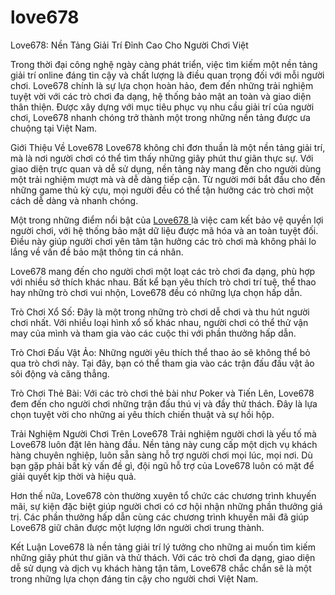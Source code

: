# love678
Love678: Nền Tảng Giải Trí Đỉnh Cao Cho Người Chơi Việt

Trong thời đại công nghệ ngày càng phát triển, việc tìm kiếm một nền tảng giải trí online đáng tin cậy và chất lượng là điều quan trọng đối với mỗi người chơi. Love678 chính là sự lựa chọn hoàn hảo, đem đến những trải nghiệm tuyệt vời với các trò chơi đa dạng, hệ thống bảo mật an toàn và giao diện thân thiện. Được xây dựng với mục tiêu phục vụ nhu cầu giải trí của người chơi, Love678 nhanh chóng trở thành một trong những nền tảng được ưa chuộng tại Việt Nam.

Giới Thiệu Về Love678
Love678 không chỉ đơn thuần là một nền tảng giải trí, mà là nơi người chơi có thể tìm thấy những giây phút thư giãn thực sự. Với giao diện trực quan và dễ sử dụng, nền tảng này mang đến cho người dùng một trải nghiệm mượt mà và dễ dàng tiếp cận. Từ người mới bắt đầu cho đến những game thủ kỳ cựu, mọi người đều có thể tận hưởng các trò chơi một cách dễ dàng và nhanh chóng.

Một trong những điểm nổi bật của <a href=https://love678.top> Love678 </a>  là việc cam kết bảo vệ quyền lợi người chơi, với hệ thống bảo mật dữ liệu được mã hóa và an toàn tuyệt đối. Điều này giúp người chơi yên tâm tận hưởng các trò chơi mà không phải lo lắng về vấn đề bảo mật thông tin cá nhân.

Love678 mang đến cho người chơi một loạt các trò chơi đa dạng, phù hợp với nhiều sở thích khác nhau. Bất kể bạn yêu thích trò chơi trí tuệ, thể thao hay những trò chơi vui nhộn, Love678 đều có những lựa chọn hấp dẫn.

Trò Chơi Xổ Số: Đây là một trong những trò chơi dễ chơi và thu hút người chơi nhất. Với nhiều loại hình xổ số khác nhau, người chơi có thể thử vận may của mình và tham gia vào các cuộc thi với phần thưởng hấp dẫn.

Trò Chơi Đấu Vật Ảo: Những người yêu thích thể thao ảo sẽ không thể bỏ qua trò chơi này. Tại đây, bạn có thể tham gia vào các trận đấu đấu vật ảo sôi động và căng thẳng.

Trò Chơi Thẻ Bài: Với các trò chơi thẻ bài như Poker và Tiến Lên, Love678 đem đến cho người chơi những trận đấu thú vị và đầy thử thách. Đây là lựa chọn tuyệt vời cho những ai yêu thích chiến thuật và sự hồi hộp.

Trải Nghiệm Người Chơi Trên Love678
Trải nghiệm người chơi là yếu tố mà Love678 luôn đặt lên hàng đầu. Nền tảng này cung cấp một dịch vụ khách hàng chuyên nghiệp, luôn sẵn sàng hỗ trợ người chơi mọi lúc, mọi nơi. Dù bạn gặp phải bất kỳ vấn đề gì, đội ngũ hỗ trợ của Love678 luôn có mặt để giải quyết kịp thời và hiệu quả.

Hơn thế nữa, Love678 còn thường xuyên tổ chức các chương trình khuyến mãi, sự kiện đặc biệt giúp người chơi có cơ hội nhận những phần thưởng giá trị. Các phần thưởng hấp dẫn cùng các chương trình khuyến mãi đã giúp Love678 giữ chân được một lượng lớn người chơi trung thành.

Kết Luận
Love678 là nền tảng giải trí lý tưởng cho những ai muốn tìm kiếm những giây phút thư giãn và thử thách. Với các trò chơi đa dạng, giao diện dễ sử dụng và dịch vụ khách hàng tận tâm, Love678 chắc chắn sẽ là một trong những lựa chọn đáng tin cậy cho người chơi Việt Nam.

